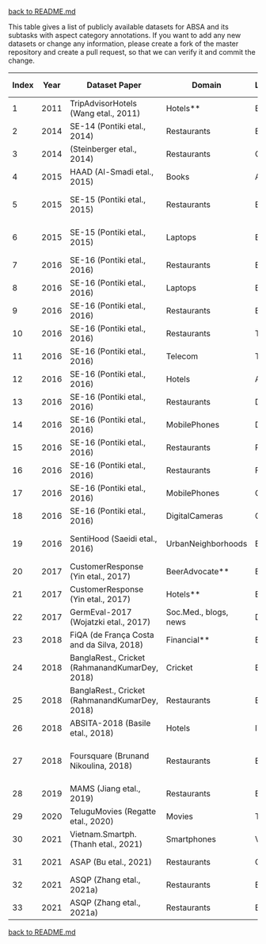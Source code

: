 
[back to README.md](../README.md)

This table gives a list of publicly available datasets for ABSA and its subtasks with aspect category annotations.
If you want to add any new datasets or change any information, please create a fork of the master repository and create a pull request, so that we can verify it and commit the change.


| Index | Year | Dataset Paper                                  | Domain                | Lng | #Revs | #Sent | #AT-pos | #AT-neg | #AT-neu | #AC-pos | #AC-neg | #AC-neu | Link to the Dataset                                                                                                                                                                                                      |
| ----- | ---- | ---------------------------------------------- | --------------------- | --- | ----- | ----- | ------- | ------- | ------- | ------- | ------- | ------- | ------------------------------------------------------------------------------------------------------------------------------------------------------------------------------------------------------------------------ |
| 1     | 2011 | TripAdvisorHotels (Wang etal., 2011)           | Hotels\*\*            | EN  | 108K  | 1M    | \-      | \-      | \-      | 1.63M   | 153K    | 178K    | [https://www.cs.virginia.edu/~hw5x/dataset.html](https://www.cs.virginia.edu/~hw5x/dataset.html)                                                                                                                         |
| 2     | 2014 | SE-14 (Pontiki etal., 2014)                    | Restaurants           | EN  | \-    | 3841  | 2892    | 1001    | 829     | 2836    | 998     | 594     | [https://alt.qcri.org/semeval2014/task4/](https://alt.qcri.org/semeval2014/task4/)                                                                                                                                       |
| 3     | 2014 | (Steinberger etal., 2014)                      | Restaurants           | CZ  | \-    | 1244  | 679     | 725     | 403     | 521     | 569     | 246     | [https://liks.fav.zcu.cz/sentiment/](https://liks.fav.zcu.cz/sentiment/)                                                                                                                                                 |
| 4     | 2015 | HAAD (Al-Smadi etal., 2015)                    | Books                 | AR  | \-    | 2389  | 1376    | 1287    | 148     | 721     | 750     | 14      | [https://github.com/msmadi/HAAD](https://github.com/msmadi/HAAD)                                                                                                                                                         |
| 5     | 2015 | SE-15 (Pontiki etal., 2015)                    | Restaurants           | EN  | 350   | 2000  | 1326    | 496     | 73      | 1652    | 749     | 98      | [https://alt.qcri.org/semeval2015/task12/index.php?id=data-and-tools](https://alt.qcri.org/semeval2015/task12/index.php?id=data-and-tools)                                                                               |
| 6     | 2015 | SE-15 (Pontiki etal., 2015)                    | Laptops               | EN  | 450   | 2500  | \-      | \-      | \-      | 1644    | 1094    | 185     | [https://alt.qcri.org/semeval2015/task12/index.php?id=data-and-tools](https://alt.qcri.org/semeval2015/task12/index.php?id=data-and-tools)                                                                               |
| 7     | 2016 | SE-16 (Pontiki etal., 2016)                    | Restaurants           | EN  | 400   | 2286  | 1817    | 634     | 106     | 2268    | 953     | 145     | [https://alt.qcri.org/semeval2016/task5/index.php?id=data-and-tools](https://alt.qcri.org/semeval2016/task5/index.php?id=data-and-tools)                                                                                 |
| 8     | 2016 | SE-16 (Pontiki etal., 2016)                    | Laptops               | EN  | 530   | 3308  | \-      | \-      | \-      | 2118    | 1358    | 236     | [https://alt.qcri.org/semeval2016/task5/index.php?id=data-and-tools](https://alt.qcri.org/semeval2016/task5/index.php?id=data-and-tools)                                                                                 |
| 9     | 2016 | SE-16 (Pontiki etal., 2016)                    | Restaurants           | ES  | \-    | 2691  | 1907    | 672     | 125     | 2675    | 948     | 168     | [https://alt.qcri.org/semeval2016/task5/index.php?id=data-and-tools](https://alt.qcri.org/semeval2016/task5/index.php?id=data-and-tools)                                                                                 |
| 10    | 2016 | SE-16 (Pontiki etal., 2016)                    | Restaurants           | TR  | 339   | 1248  | 865     | 555     | 119     | 924     | 635     | 135     | [https://alt.qcri.org/semeval2016/task5/index.php?id=data-and-tools](https://alt.qcri.org/semeval2016/task5/index.php?id=data-and-tools)                                                                                 |
| 11    | 2016 | SE-16 (Pontiki etal., 2016)                    | Telecom               | TR  | \-    | 3000  | \-      | \-      | \-      | \-      | \-      | \-      | [https://alt.qcri.org/semeval2016/task5/index.php?id=data-and-tools](https://alt.qcri.org/semeval2016/task5/index.php?id=data-and-tools)                                                                                 |
| 12    | 2016 | SE-16 (Pontiki etal., 2016)                    | Hotels                | AR  | 2291  | 6029  | 7213    | 4003    | 824     | 7705    | 4556    | 852     | [https://alt.qcri.org/semeval2016/task5/index.php?id=data-and-tools](https://alt.qcri.org/semeval2016/task5/index.php?id=data-and-tools)                                                                                 |
| 13    | 2016 | SE-16 (Pontiki etal., 2016)                    | Restaurants           | DU  | 400   | 2286  | 1016    | 546     | 145     | 1431    | 857     | 185     | [https://alt.qcri.org/semeval2016/task5/index.php?id=data-and-tools](https://alt.qcri.org/semeval2016/task5/index.php?id=data-and-tools)                                                                                 |
| 14    | 2016 | SE-16 (Pontiki etal., 2016)                    | MobilePhones          | DU  | 270   | 1697  | \-      | \-      | \-      | 1454    | 225     | 110     | [https://alt.qcri.org/semeval2016/task5/index.php?id=data-and-tools](https://alt.qcri.org/semeval2016/task5/index.php?id=data-and-tools)                                                                                 |
| 15    | 2016 | SE-16 (Pontiki etal., 2016)                    | Restaurants           | RU  | 405   | 4699  | 3139    | 696     | 313     | 3973    | 1030    | 379     | [https://alt.qcri.org/semeval2016/task5/index.php?id=data-and-tools](https://alt.qcri.org/semeval2016/task5/index.php?id=data-and-tools)                                                                                 |
| 16    | 2016 | SE-16 (Pontiki etal., 2016)                    | Restaurants           | FR  | 455   | 2429  | 1285    | 1061    | 289     | 1605    | 1646    | 233     | [https://alt.qcri.org/semeval2016/task5/index.php?id=data-and-tools](https://alt.qcri.org/semeval2016/task5/index.php?id=data-and-tools)                                                                                 |
| 17    | 2016 | SE-16 (Pontiki etal., 2016)                    | MobilePhones          | CH  | 200   | 9500  | \-      | \-      | \-      | 1168    | 794     | \-      | [https://alt.qcri.org/semeval2016/task5/index.php?id=data-and-tools](https://alt.qcri.org/semeval2016/task5/index.php?id=data-and-tools)                                                                                 |
| 18    | 2016 | SE-16 (Pontiki etal., 2016)                    | DigitalCameras        | CH  | 200   | 8100  | \-      | \-      | \-      | 1153    | 587     | \-      | [https://alt.qcri.org/semeval2016/task5/index.php?id=data-and-tools](https://alt.qcri.org/semeval2016/task5/index.php?id=data-and-tools)                                                                                 |
| 19    | 2016 | SentiHood (Saeidi etal., 2016)                 | UrbanNeighborhoods    | EN  | \-    | 5215  | \-      | \-      | \-      | 4305    | 1606    | \-      | [https://github.com/uclnlp/jack/tree/master/data/sentihood](https://github.com/uclnlp/jack/blob/master/data/sentihood/sentihood-train.json)                                                                              |
| 20    | 2017 | CustomerResponse (Yin etal., 2017)             | BeerAdvocate\*\*      | EN  | 51K   | 552K  | \-      | \-      | \-      | 176K    | 8902    | 64K     | [https://github.com/HKUST-KnowComp/DMSC](https://github.com/HKUST-KnowComp/DMSC)                                                                                                                                         |
| 21    | 2017 | CustomerResponse (Yin etal., 2017)             | Hotels\*\*            | EN  | 29K   | 375K  | \-      | \-      | \-      | 120K    | 66K     | 49K     | [https://github.com/HKUST-KnowComp/DMSC](https://github.com/HKUST-KnowComp/DMSC)                                                                                                                                         |
| 22    | 2017 | GermEval-2017 (Wojatzki etal., 2017)           | Soc.Med., blogs, news | DE  | \-    | 27800 | 2802    | 12571   | 1459    | 2815    | 12690   | 13932   | [https://ltdata1.informatik.uni-hamburg.de/germeval2017/](http://ltdata1.informatik.uni-hamburg.de/germeval2017/)                                                                                                        |
| 23    | 2018 | FiQA (de França Costa and da Silva, 2018)      | Financial\*\*         | EN  | 1303  | \-    | 774     | 399     | \-      | 774     | 399     | \-      | [https://sites.google.com/view/fiqa/home](https://dl.acm.org/doi/fullHtml/10.1145/3184558.3191827)                                                                                                                       |
| 24    | 2018 | BanglaRest., Cricket (RahmanandKumarDey, 2018) | Cricket               | BG  | \-    | 2691  | \-      | \-      | \-      | 571     | 2157    | 266     | [https://github.com/AtikRahman/Bangla\_ABSA\_Datasets](https://github.com/AtikRahman/Bangla_ABSA_Datasets)                                                                                                               |
| 25    | 2018 | BanglaRest., Cricket (RahmanandKumarDey, 2018) | Restaurants           | BG  | \-    | 1712  | \-      | \-      | \-      | 477     | 1226    | 371     | [https://github.com/AtikRahman/Bangla\_ABSA\_Datasets](https://github.com/AtikRahman/Bangla_ABSA_Datasets)                                                                                                               |
| 26    | 2018 | ABSITA-2018 (Basile etal., 2018)               | Hotels                | IT  | \-    | 9285  | \-      | \-      | \-      | 6893    | 5288    | \-      | [https://sag.art.uniroma2.it/absita/data/](http://sag.art.uniroma2.it/absita/data/)                                                                                                                                      |
| 27    | 2018 | Foursquare (Brunand Nikoulina, 2018)           | Restaurants           | EN  | \-    | 1006  | 759     | 108     | 16      | 947     | 191     | 19      | [https://europe.naverlabs.com/Research/Natural-Language-Processing/Aspect-Based-Sentiment-Analysis-Dataset/](https://europe.naverlabs.com/research/natural-language-processing/aspect-based-sentiment-analysis-dataset/) |
| 28    | 2019 | MAMS (Jiang etal., 2019)                       | Restaurants           | EN  | \-    | 3849  | \-      | \-      | \-      | 2415    | 2606    | 3858    | [https://github.com/siat-nlp/MAMS-for-ABSA/tree/master/data](https://github.com/MahsaShokouhi/Aspect_Based_Sentiment_Analysis)                                                                                           |
| 29    | 2020 | TeluguMovies (Regatte etal., 2020)             | Movies                | TE  | \-    | 5027  | 2480    | 3251    | 1129    | 2480    | 3251    | 1129    | [https://tiny.cc/vdxugz](http://tiny.cc/vdxugz)                                                                                                                                                                          |
| 30    | 2021 | Vietnam.Smartph. (Thanh etal., 2021)           | Smartphones           | VI  | \-    | 11122 | \-      | \-      | \-      | 21732   | 11206   | 2214    | [https://github.com/kimkim00/UIT-ViSD4SA](https://github.com/kimkim00/UIT-ViSD4SA)                                                                                                                                       |
| 31    | 2021 | ASAP (Bu etal., 2021)                          | Restaurants           | CH  | 46K   | \-    | \-      | \-      | \-      | 169K    | 35K     | 66K     | [https://github.com/Meituan-Dianping/asap/tree/master/data](https://github.com/Meituan-Dianping/asap/tree/master/data)                                                                                                   |
| 32    | 2021 | ASQP (Zhang etal., 2021a)                      | Restaurants           | EN  | \-    | 1580  | 1407    | 489     | 68      | 1710    | 701     | 85      | [https://github.com/IsakZhang/ABSA-QUAD](https://github.com/IsakZhang/ABSA-QUAD)                                                                                                                                         |
| 33    | 2021 | ASQP (Zhang etal., 2021a)                      | Restaurants           | EN  | \-    | 2124  | 1811    | 613     | 110     | 2229    | 877     | 135     | [https://github.com/IsakZhang/ABSA-QUAD](https://github.com/IsakZhang/ABSA-QUAD)                                                                                                                                         |


[back to README.md](../README.md)
